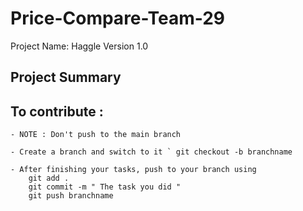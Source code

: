 # Price-Compare-Team-29

Project Name: Haggle Version 1.0 

## Project Summary

## To contribute :

```
- NOTE : Don't push to the main branch

- Create a branch and switch to it ` git checkout -b branchname

- After finishing your tasks, push to your branch using
    git add .
    git commit -m " The task you did "
    git push branchname 

```
